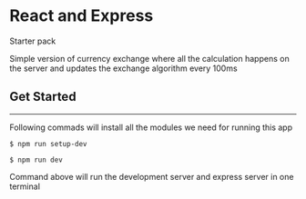 # React and Express

Starter pack

Simple version of currency exchange where all the calculation happens on the server and updates the exchange algorithm every 100ms

## Get Started

---

Following commads will install all the modules we need for running this app

```
$ npm run setup-dev
```

```
$ npm run dev
```

Command above will run the development server and express server in one terminal
